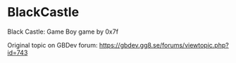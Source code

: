 # BlackCastle
Black Castle: Game Boy game by 0x7f

Original topic on GBDev forum: https://gbdev.gg8.se/forums/viewtopic.php?id=743
